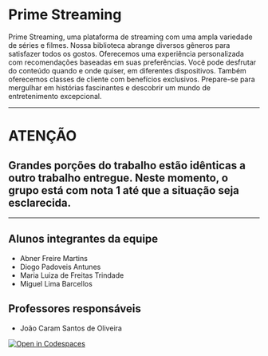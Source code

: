 
# Prime Streaming
Prime Streaming, uma plataforma de streaming com uma ampla variedade de séries e filmes. Nossa biblioteca abrange diversos gêneros para satisfazer todos os gostos. Oferecemos uma experiência personalizada com recomendações baseadas em suas preferências. Você pode desfrutar do conteúdo quando e onde quiser, em diferentes dispositivos. Também oferecemos classes de cliente com benefícios exclusivos. Prepare-se para mergulhar em histórias fascinantes e descobrir um mundo de entretenimento excepcional.

----

# **ATENÇÃO**

## Grandes porções do trabalho estão idênticas a outro trabalho entregue. Neste momento, o grupo está com nota 1 até que a situação seja esclarecida. 

----

## Alunos integrantes da equipe

* Abner Freire Martins
* Diogo Padoveis Antunes
* Maria Luiza de Freitas Trindade
* Miguel Lima Barcellos

## Professores responsáveis

* João Caram Santos de Oliveira	

[![Open in Codespaces](https://classroom.github.com/assets/launch-codespace-f4981d0f882b2a3f0472912d15f9806d57e124e0fc890972558857b51b24a6f9.svg)](https://classroom.github.com/open-in-codespaces?assignment_repo_id=10695791)
